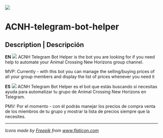 <img align="center" src="http://www.thecourieronline.co.uk/wp-content/uploads/2017/11/Tom-Nook-Courier.jpg"> 

# ACNH-telegram-bot-helper
## Description | Descripción

**EN** ![](https://github.com/ValKiriann/ACNH-telegram-bot-helper/wiki/images/extensible-markup-language-blue.png) ACNH Telegram Bot Helper is the bot you are looking for if you need help to automate your Animal Crossing New Horizons group channel.   

MVP: Currently - with this bot you can manage the selling/buying prices of all your group members and display the list of prices whenever you need it

**ES** ![](https://github.com/ValKiriann/ACNH-telegram-bot-helper/wiki/images/extensible-markup-language-purple.png) ACNH Telegram Bot Helper es el bot que estás buscando si necesitas ayuda para automatizar tu grupo de Animal Crossing New Horizons en Telegram. 

PMV: Por el momento - con él podrás manejar los precios de compra venta de los miembros de tu grupo y mostrar la lista de precios siempre que la necesites.


***

_Icons made by <a href="https://www.flaticon.com/authors/freepik" title="Freepik">Freepik</a> from <a href="https://www.flaticon.com/" title="Flaticon"> www.flaticon.com</a>_

